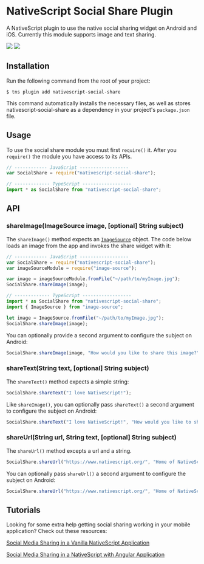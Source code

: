# NativeScript Social Share Plugin

A NativeScript plugin to use the native social sharing widget on Android and iOS. Currently this module supports image and text sharing.

![](screenshots/ios.png)
![](screenshots/android.png)

## Installation

Run the following command from the root of your project:

```
$ tns plugin add nativescript-social-share
```

This command automatically installs the necessary files, as well as stores nativescript-social-share as a dependency in your project's `package.json` file.


## Usage

To use the social share module you must first `require()` it. After you `require()` the module you have access to its APIs.

``` JavaScript
// ------------ JavaScript ------------------
var SocialShare = require("nativescript-social-share");

// ------------- TypeScript ------------------
import * as SocialShare from "nativescript-social-share";
```

## API

### shareImage(ImageSource image, [optional] String subject)

The `shareImage()` method expects an [`ImageSource`](http://docs.nativescript.org/ApiReference/image-source/ImageSource.html) object. The code below loads an image from the app and invokes the share widget with it:

``` JavaScript
// ------------ JavaScript ------------------
var SocialShare = require("nativescript-social-share");
var imageSourceModule = require("image-source");

var image = imageSourceModule.fromFile("~/path/to/myImage.jpg");
SocialShare.shareImage(image);

// ------------- TypeScript ------------------
import * as SocialShare from "nativescript-social-share";
import { ImageSource } from "image-source";

let image = ImageSource.fromFile("~/path/to/myImage.jpg");
SocialShare.shareImage(image);
```

You can optionally provide a second argument to configure the subject on Android:

``` JavaScript
SocialShare.shareImage(image, "How would you like to share this image?");
```

### shareText(String text, [optional] String subject)

The `shareText()` method expects a simple string:

``` js
SocialShare.shareText("I love NativeScript!");
```

Like `shareImage()`, you can optionally pass `shareText()` a second argument to configure the subject on Android:

``` js
SocialShare.shareText("I love NativeScript!", "How would you like to share this text?");
```

### shareUrl(String url, String text, [optional] String subject)

The `shareUrl()` method excepts a url and a string.

``` js
SocialShare.shareUrl("https://www.nativescript.org/", "Home of NativeScript");
```

You can optionally pass `shareUrl()` a second argument to configure the subject on Android:

``` js
SocialShare.shareUrl("https://www.nativescript.org/", "Home of NativeScript", "How would you like to share this url?");
```

## Tutorials

Looking for some extra help getting social sharing working in your mobile application?  Check out these resources:

[Social Media Sharing in a Vanilla NativeScript Application](https://www.thepolyglotdeveloper.com/2016/03/implement-social-media-sharing-nativescript-app/)

[Social Media Sharing in a NativeScript with Angular Application](https://www.thepolyglotdeveloper.com/2017/02/social-media-sharing-prompts-nativescript-angular-application/)
